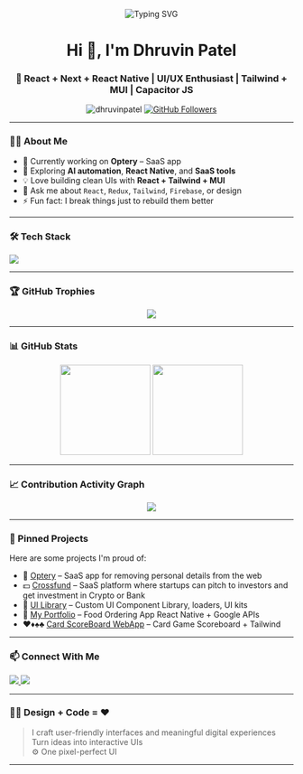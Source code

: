 <!-- Dhruvin Patel's GitHub Profile README -->

<!-- Animated SVG Banner -->
<p align="center">
  <img src="https://readme-typing-svg.herokuapp.com?font=Fira+Code&duration=3000&pause=1000&color=F97316&center=true&vCenter=true&width=440&lines=React+%7C+Next+%2B+Tailwind;UI%2FUX+Enthusiast+%7C+Capacitor+JS" alt="Typing SVG" />
</p>

<h1 align="center">Hi 👋, I'm Dhruvin Patel</h1>

<h3 align="center">🚀 React + Next + React Native | UI/UX Enthusiast | Tailwind + MUI | Capacitor JS</h3>

<p align="center">
  <img src="https://komarev.com/ghpvc/?username=dhruvinpatel&label=Profile%20views&color=0e75b6&style=flat" alt="dhruvinpatel" />
  <a href="https://github.com/dhruvinpatel?tab=followers"><img src="https://img.shields.io/github/followers/dhruvinpatel?label=Followers&style=social" alt="GitHub Followers"></a>
</p>

---

### 👨‍💻 About Me

- 🔭 Currently working on **Optery** – SaaS app  
- 🌱 Exploring **AI automation**, **React Native**, and **SaaS tools**  
- 💡 Love building clean UIs with **React + Tailwind + MUI**  
- 💬 Ask me about `React`, `Redux`, `Tailwind`, `Firebase`, or design  
- ⚡ Fun fact: I break things just to rebuild them better

---

### 🛠️ Tech Stack

<p align="left">
  <img src="https://skillicons.dev/icons?i=react,nextjs,redux,ts,js,tailwind,figma,firebase,git,github,nodejs,express,mongodb,arduino,bitbucket,bootstrap,html,css,docker,gitlab,graphql,materialui,postman,vscode,webstorm,yarn" />
</p>

---


### 🏆 GitHub Trophies

<p align="center">
  <img src="https://github-profile-trophy.vercel.app/?username=DhruvinPatel78&theme=radical&no-frame=true&no-bg=true&margin-w=15&column=7" />
</p>

---

### 📊 GitHub Stats

<p align="center">
  <img src="https://github-readme-stats.vercel.app/api?username=DhruvinPatel78&show_icons=true&theme=radical" height="160" />
  <img src="https://github-readme-stats.vercel.app/api/top-langs/?username=DhruvinPatel78&layout=compact&theme=radical" height="160"/>
</p>

---

### 📈 Contribution Activity Graph

<p align="center">
  <img src="https://github-readme-activity-graph.vercel.app/graph?username=DhruvinPatel78&theme=dracula&area=true&hide_border=true" />
</p>

---

### 📂 Pinned Projects

Here are some projects I'm proud of:

- 🚀 [Optery](https://www.optery.com/) – SaaS app for removing personal details from the web
- 💵 [Crossfund](https://www.crossfund.com/) – SaaS platform where startups can pitch to investors and get investment in Crypto or Bank  
- 🎨 [UI Library](https://github.com/emgage/engage-ui) – Custom UI Component Library, loaders, UI kits  
- 🍕 [My Portfolio](https://github.com/DhruvinPatel78/FreshAndMe) – Food Ordering App React Native + Google APIs  
- ♥️♦️♠️♣️ [Card ScoreBoard WebApp](https://kachuful.netlify.app/) – Card Game Scoreboard + Tailwind

---

### 📫 Connect With Me

<p align="left">
  <a href="https://www.linkedin.com/in/dhruvinpatel7874/" target="_blank"> <img src="https://img.shields.io/badge/LinkedIn-blue?style=flat&logo=linkedin&logoColor=white" /> </a>
  <a href="mailto:patel.dhruvinpatel@gmail.com"> <img src="https://img.shields.io/badge/Gmail-red?style=flat&logo=gmail&logoColor=white" /> </a>
</p>

---

### 🧑‍🎨 Design + Code = ❤️

> I craft user-friendly interfaces and meaningful digital experiences  
> Turn ideas into interactive UIs  
> ⚙️ One pixel-perfect UI

---

